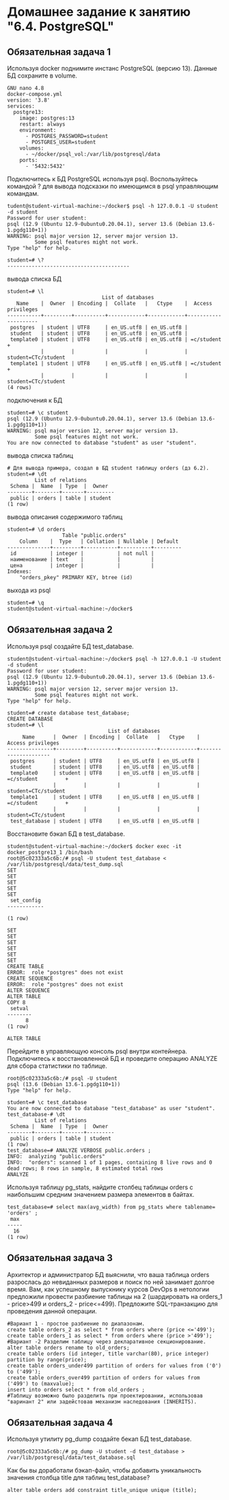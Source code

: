 # Домашнее задание к занятию "6.4. PostgreSQL"


## Обязательная задача 1

Используя docker поднимите инстанс PostgreSQL (версию 13). Данные БД сохраните в volume.
```
GNU nano 4.8                                                               docker-compose.yml                                                                         
version: '3.8'
services:
  postgre13:
    image: postgres:13
    restart: always
    environment:
      - POSTGRES_PASSWORD=student
      - POSTGRES_USER=student
    volumes:
      - ~/docker/psql_vol:/var/lib/postgresql/data
    ports:
      - '5432:5432'
```

Подключитесь к БД PostgreSQL используя psql.
Воспользуйтесь командой \? для вывода подсказки по имеющимся в psql управляющим командам.
```
tudent@student-virtual-machine:~/docker$ psql -h 127.0.0.1 -U student -d student
Password for user student: 
psql (12.9 (Ubuntu 12.9-0ubuntu0.20.04.1), server 13.6 (Debian 13.6-1.pgdg110+1))
WARNING: psql major version 12, server major version 13.
         Some psql features might not work.
Type "help" for help.

student=# \?
----------------------------------------
```
вывода списка БД
```
student=# \l
                               List of databases
   Name    |  Owner  | Encoding |  Collate   |   Ctype    |  Access privileges  
-----------+---------+----------+------------+------------+---------------------
 postgres  | student | UTF8     | en_US.utf8 | en_US.utf8 | 
 student   | student | UTF8     | en_US.utf8 | en_US.utf8 | 
 template0 | student | UTF8     | en_US.utf8 | en_US.utf8 | =c/student         +
           |         |          |            |            | student=CTc/student
 template1 | student | UTF8     | en_US.utf8 | en_US.utf8 | =c/student         +
           |         |          |            |            | student=CTc/student
(4 rows)
```
подключения к БД
```
student=# \c student 
psql (12.9 (Ubuntu 12.9-0ubuntu0.20.04.1), server 13.6 (Debian 13.6-1.pgdg110+1))
WARNING: psql major version 12, server major version 13.
         Some psql features might not work.
You are now connected to database "student" as user "student".
```
вывода списка таблиц
```
# Для вывода примера, создал в БД student таблицу orders (дз 6.2).
student=# \dt
         List of relations
 Schema |  Name  | Type  |  Owner  
--------+--------+-------+---------
 public | orders | table | student
(1 row)

```
вывода описания содержимого таблиц
```
student=# \d orders
                  Table "public.orders"
    Column    |  Type   | Collation | Nullable | Default 
--------------+---------+-----------+----------+---------
 id           | integer |           | not null | 
 наименование | text    |           |          | 
 цена         | integer |           |          | 
Indexes:
    "orders_pkey" PRIMARY KEY, btree (id)

```
выхода из psql
```
student=# \q
student@student-virtual-machine:~/docker$
```

## Обязательная задача 2

Используя psql создайте БД test_database.
```
student@student-virtual-machine:~/docker$ psql -h 127.0.0.1 -U student -d student
Password for user student: 
psql (12.9 (Ubuntu 12.9-0ubuntu0.20.04.1), server 13.6 (Debian 13.6-1.pgdg110+1))
WARNING: psql major version 12, server major version 13.
         Some psql features might not work.
Type "help" for help.

student=# create database test_database;
CREATE DATABASE
student=# \l
                                 List of databases
     Name      |  Owner  | Encoding |  Collate   |   Ctype    |  Access privileges  
---------------+---------+----------+------------+------------+---------------------
 postgres      | student | UTF8     | en_US.utf8 | en_US.utf8 | 
 student       | student | UTF8     | en_US.utf8 | en_US.utf8 | 
 template0     | student | UTF8     | en_US.utf8 | en_US.utf8 | =c/student         +
               |         |          |            |            | student=CTc/student
 template1     | student | UTF8     | en_US.utf8 | en_US.utf8 | =c/student         +
               |         |          |            |            | student=CTc/student
 test_database | student | UTF8     | en_US.utf8 | en_US.utf8 | 
```
Восстановите бэкап БД в test_database.
```
student@student-virtual-machine:~/docker$ docker exec -it docker_postgre13_1 /bin/bash
root@5c02333a5c6b:/# psql -U student test_database < /var/lib/postgresql/data/test_dump.sql 
SET
SET
SET
SET
SET
 set_config 
------------
 
(1 row)

SET
SET
SET
SET
SET
SET
CREATE TABLE
ERROR:  role "postgres" does not exist
CREATE SEQUENCE
ERROR:  role "postgres" does not exist
ALTER SEQUENCE
ALTER TABLE
COPY 8
 setval 
--------
      8
(1 row)

ALTER TABLE
```
Перейдите в управляющую консоль psql внутри контейнера.
Подключитесь к восстановленной БД и проведите операцию ANALYZE для сбора статистики по таблице.
```
root@5c02333a5c6b:/# psql -U student
psql (13.6 (Debian 13.6-1.pgdg110+1))
Type "help" for help.

student=# \c test_database
You are now connected to database "test_database" as user "student".
test_database-# \dt
         List of relations
 Schema |  Name  | Type  |  Owner  
--------+--------+-------+---------
 public | orders | table | student
(1 row)
test_database=# ANALYZE VERBOSE public.orders ;
INFO:  analyzing "public.orders"
INFO:  "orders": scanned 1 of 1 pages, containing 8 live rows and 0 dead rows; 8 rows in sample, 8 estimated total rows
ANALYZE
```
Используя таблицу pg_stats, найдите столбец таблицы orders с наибольшим средним значением размера элементов в байтах.
```
test_database=# select max(avg_width) from pg_stats where tablename= 'orders' ;
 max 
-----
  16
(1 row)
```

## Обязательная задача 3
Архитектор и администратор БД выяснили, что ваша таблица orders разрослась до невиданных размеров и поиск по ней занимает долгое время. 
Вам, как успешному выпускнику курсов DevOps в нетологии предложили провести разбиение таблицы на 2 (шардировать на orders_1 - price>499 и orders_2 - price<=499).
Предложите SQL-транзакцию для проведения данной операции.
```
#Вариант 1 - простое разбиение по диапазонам.
create table orders_2 as select * from orders where (price <='499');
create table orders_1 as select * from orders where (price >'499');
#Вариант -2 Разделим таблицу через декларативное секционирование.
alter table orders rename to old_orders;
create table orders (id integer, title varchar(80), price integer) partition by range(price);
create table orders_under499 partition of orders for values from ('0') to ('499');
create table orders_over499 partition of orders for values from ('499') to (maxvalue);
insert into orders select * from old_orders ;
#Таблицу возможно было разделить при проектировании, использовав "варинант 2" или задейстовав механизм наследования (INHERITS).
```
## Обязательная задача 4
Используя утилиту pg_dump создайте бекап БД test_database.
```
root@5c02333a5c6b:/# pg_dump -U student -d test_database > /var/lib/postgresql/data/test_database.sql
```
Как бы вы доработали бэкап-файл, чтобы добавить уникальность значения столбца title для таблиц test_database?
```
alter table orders add constraint title_unique unique (title);
```
